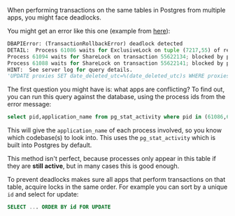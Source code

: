 When performing transactions on the same tables in Postgres from multiple apps, you might face deadlocks.

You might get an error like this one (example from [here](https://stackoverflow.com/questions/31178641/how-to-avert-deadlock-detected-issue-on-postgres-sqlalchemy)):

```python
DBAPIError: (TransactionRollbackError) deadlock detected
DETAIL:  Process 61086 waits for ExclusiveLock on tuple (7217,55) of relation 626383 of database 380717; blocked by process 61094.
Process 61094 waits for ShareLock on transaction 55622134; blocked by process 61088.
Process 61088 waits for ShareLock on transaction 55622141; blocked by process 61086.
HINT:  See server log for query details.
'UPDATE proxies SET date_deleted_utc=%(date_deleted_utc)s WHERE proxies.service_token = %(service_token_1)s' {'date_deleted_utc': datetime.datetime(2015, 7, 2, 12, 57, 23, 2358), 'service_token_1': u'3733a37e-2094-11e5-90b7-0242ac110080'}
```

The first question you might have is: what apps are conflicting? To find out, you can run this query against the database, using the process ids from the error message:
```sql
select pid,application_name from pg_stat_activity where pid in (61086,61094,61088);
```
This will give the `application_name` of each process involved, so you know which codebase(s) to look into. This uses the `pg_stat_activity` which is built into Postgres by default.

This method isn't perfect, because processes only appear in this table if they are **still active**, but in many cases this is good enough.

To prevent deadlocks makes sure all apps that perform transactions on that table, acquire locks in the same order. For example you can sort by a unique `id` and select for update:
```sql
SELECT ... ORDER BY id FOR UPDATE
```